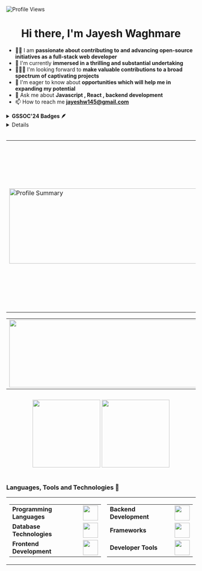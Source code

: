 <p align="left">
    <img src="https://komarev.com/ghpvc/?username=Jayesh-Waghmare&label=Profile%20views&color=0e75b6&style=flat" alt="Profile Views" />
</p>

<h1 align="center"> Hi there, I'm Jayesh Waghmare</h1>

- 👩‍💻 I am **passionate about contributing to and advancing open-source initiatives as a full-stack web developer**
- 🔭 I'm currently **immersed in a thrilling and substantial undertaking**
- 🧑‍🤝‍🧑 I'm looking forward to **make valuable contributions to a broad spectrum of captivating projects**
- 🤝 I'm eager to know about **opportunities which will help me in expanding my potential**
- 💬 Ask me about **Javascript , React , backend development**
- 📫 How to reach me **jayeshw145@gmail.com**

<details>
  <summary><b>GSSOC'24 Badges 🪶</b> </summary>
<div style='display:flex; align-items:center; gap: 10;' align='center'><a href="https://gssoc.girlscript.tech/leaderboard">
<img src="https://raw.githubusercontent.com/GSSoC24/Postman-Challenge/main/docs/assets/Postman%20White.png" width="100px" height="100px" />
  <img src="https://raw.githubusercontent.com/GSSoC24/Postman-Challenge/main/docs/assets/1.png" width="100px" height="100px" />
  <img src="https://raw.githubusercontent.com/GSSoC24/Postman-Challenge/main/docs/assets/2.png" width="100px" height="100px" />
  <img src="https://raw.githubusercontent.com/GSSoC24/Postman-Challenge/main/docs/assets/3.png" width="100px" height="100px" />
  <img src="https://raw.githubusercontent.com/GSSoC24/Postman-Challenge/main/docs/assets/4.png" width="100px" height="100px" />
  <img src="https://raw.githubusercontent.com/GSSoC24/Postman-Challenge/main/docs/assets/5.png" width="100px" height="100px" />
</div>
</details>

<details> 
 <summary><b>Hacktoberfest Badges</b></summary>
 
 [![An image of @jayeshwaghmare's Holopin badges, which is a link to view their full Holopin profile](https://holopin.me/jayeshwaghmare)](https://holopin.io/@jayeshwaghmare)

</details>
<br>

<table width="100%" align="center">
<tr>
<td>
  <img height="200em" width="650em" src="http://github-profile-summary-cards.vercel.app/api/cards/profile-details?username=Jayesh-Waghmare&theme=radical" alt="Profile Summary">
</td>
<td>
  <img width="450em" src="https://github-readme-stats.vercel.app/api?username=Jayesh-Waghmare&show_icons=true&locale=en&theme=radical" alt="GitHub Stats"/>
</td>
</tr>
</table>

<table height="200em" width="100%" align="center">
<tr>
<td>
  <img height="180em" width="600em" src="https://github-profile-summary-cards.vercel.app/api/cards/stats?username=Jayesh-Waghmare&theme=github_dark"/>
</td>
<td>
  <a href="https://git.io/streak-stats"><img height="180em" width="750em" src="https://streak-stats.demolab.com?user=Jayesh-Waghmare&theme=dark&hide_border=true" alt="GitHub Streak" /></a>
</td>
</tr>
</table>

<div align="center">
  <img height="180em" src="https://github-profile-summary-cards.vercel.app/api/cards/repos-per-language?username=Jayesh-Waghmare&theme=github_dark"  />
  <img height="180em" src="https://github-profile-summary-cards.vercel.app/api/cards/most-commit-language?username=Jayesh-Waghmare&theme=github_dark"  />
</div>
<br>

<h3>Languages, Tools and Technologies 🚀</h3>

<table>
  <tr>
    <!-- Left Side Table -->
    <td>
      <table>
        <tr>
          <td><strong>Programming Languages</strong></td>
          <td><img height="40" src="https://skillicons.dev/icons?i=cpp,c&theme=dark"></td>
        </tr>
        <tr>
          <td><strong>Database Technologies</strong></td>
          <td><img height="40" src="https://skillicons.dev/icons?i=mysql,mongodb&theme=dark"></td>
        </tr>
        <tr>
          <td><strong>Frontend Development</strong></td>
          <td><img height="40" src="https://skillicons.dev/icons?i=html,css,js,react"></td>
        </tr>
      </table>
    </td>
<!-- Right Side Table  -->
    <td>
      <table>
        <tr>
          <td><strong>Backend Development</strong></td>
          <td><img height="40" src="https://skillicons.dev/icons?i=nodejs&theme=dark"></td>
        </tr>
        <tr>
          <td><strong>Frameworks</strong></td>
          <td><img height="40" src="https://skillicons.dev/icons?i=tailwind&theme=dark"></td>
        </tr>
        <tr>
          <td><strong>Developer Tools</strong></td>
          <td><img height="40" src="https://skillicons.dev/icons?i=git,github,gitlab&theme=dark"></td>
        </tr>
      </table>
    </td>
  </tr>
</table>


<br>
